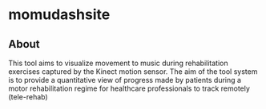 # momudashsite

## About
This tool aims to visualize movement to music during rehabilitation exercises captured by the Kinect motion sensor.
The aim of the tool system is to provide a quantitative view of progress made by patients during a motor rehabilitation regime for healthcare
professionals to track remotely (tele-rehab)



